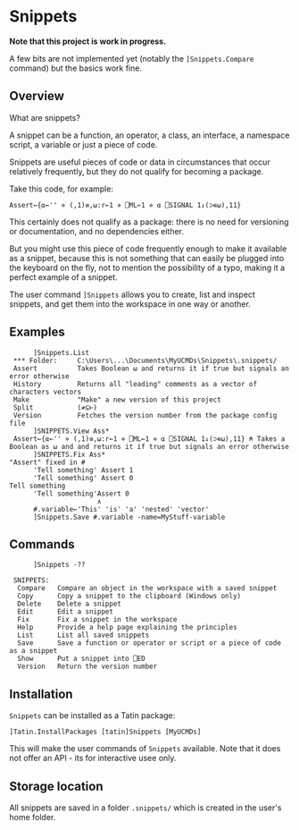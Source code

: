 # Snippets

**Note that this project is work in progress.**

A few bits are not implemented yet (notably the `]Snippets.Compare` command) but the basics work fine.

## Overview

What are snippets?

A snippet can be a function, an operator, a class, an interface, a namespace script, a variable or just a piece of code.

Snippets are useful pieces of code or data in circumstances that occur relatively frequently, but they do not qualify for becoming a package.

Take this code, for example:

```
Assert←{⍺←'' ⋄ (,1)≡,⍵:r←1 ⋄ ⎕ML←1 ⋄ ⍺ ⎕SIGNAL 1↓(⊃∊⍵),11}
```

This certainly does not qualify as a package: there is no need for versioning or documentation, and no dependencies either.

But you might use this piece of code frequently enough to make it available as a snippet, because this is not something that can easily be 
plugged into the keyboard on the fly, not to mention the possibility of a typo, making it a perfect example of a snippet.

The user command `]Snippets` allows you to create, list and inspect snippets, and get them into the workspace in one way or another.


## Examples

```
      ]Snippets.List
 *** Folder:     C:\Users\...\Documents\MyUCMDs\Snippets\.snippets/                                              
 Assert          Takes Boolean ⍵ and returns it if true but signals an error otherwise                  
 History         Returns all "leading" comments as a vector of characters vectors               
 Make            "Make" a new version of this project                                                            
 Split           (≠⊆⊢)                                                                                           
 Version         Fetches the version number from the package config file                                         
      ]SNIPPETS.View Ass*
 Assert←{⍺←'' ⋄ (,1)≡,⍵:r←1 ⋄ ⎕ML←1 ⋄ ⍺ ⎕SIGNAL 1↓(⊃∊⍵),11} ⍝ Takes a Boolean as ⍵ and and returns it if true but signals an error otherwise 
      ]SNIPPETS.Fix Ass*
"Assert" fixed in #
      'Tell something' Assert 1
      'Tell something' Assert 0
Tell something
      'Tell something'Assert 0
                      ∧
      #.variable←'This' 'is' 'a' 'nested' 'vector'
      ]Snippets.Save #.variable -name=MyStuff-variable 
```


## Commands

```
      ]Snippets -??
                                                                           
 SNIPPETS:                                                                 
  Compare   Compare an object in the workspace with a saved snippet       
  Copy      Copy a snippet to the clipboard (Windows only)                 
  Delete    Delete a snippet                                               
  Edit      Edit a snippet                                                 
  Fix       Fix a snippet in the workspace                                   
  Help      Provide a help page explaining the principles                 
  List      List all saved snippets                                        
  Save      Save a function or operator or script or a piece of code as a snippet            
  Show      Put a snippet into ⎕ED  
  Version   Return the version number                                     
```


## Installation

`Snippets` can be installed as a Tatin package:

```
]Tatin.InstallPackages [tatin]Snippets [MyUCMDs]
```

This will make the user commands of `Snippets` available. Note that it does not offer an API - its for interactive usee only.


## Storage location

All snippets are saved in a folder `.snippets/` which is created in the user's home folder.
